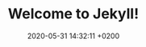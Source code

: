 ---
title: "Welcome to Jekyll!"
description: "..."
date: 2020-05-31 14:32:11 +0200
category:
 - "jekyll"
tags: 
 - "personal"
image: "https://images.unsplash.com/photo-1499750310107-5fef28a66643?ixlib=rb-1.2.1&auto=format&fit=crop&w=2100&q=80"
---